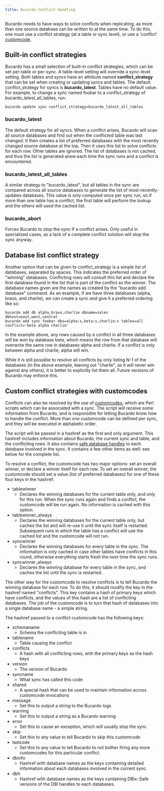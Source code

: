 ```yaml
---
title: Bucardo Conflict Handling
---
```


Bucardo needs to have ways to solve conflicts when replicating, as more than one source database can be written to at the same time. To do this, one must use a conflict strategy (at a table or sync level), or use a 'conflict' [customcode](/Bucardo/customcode).

Built-in conflict strategies
----------------------------

Bucardo has a small selection of built-in conflict strategies, which can be set per-table or per-sync. A table-level setting will override a sync-level setting. Both tables and syncs have an attribute named **conflict_strategy** that can be set when creating or updating syncs and tables. The default conflict_strategy for syncs is **bucardo_latest**. Tables have no default value. For example, to change a sync named foobar to a conflict_strategy of bucardo_latest_all_tables, run:

    bucardo update sync conflict_strategy=bucardo_latest_all_tables

### bucardo_latest

The default strategy for all syncs. When a conflict arises, Bucardo will scan all source databases and find out when the conflicted table was last changed. It then creates a list of preferred databases with the most recently changed source database at the top. Then it uses this list to solve conflicts for each row. Other tables are ignored. The list of databases is not cached, and thus the list is generated anew each time the sync runs and a conflict is encountered.

### bucardo_latest_all_tables

A similar strategy to "bucardo_latest", but all tables in the sync are compared across all source databases to generate the list of most-recently-updates databases. This value is only computed once per sync run, so if more than one table has a conflict, the first table will perform the lookup and the others will used the cached list.

### bucardo_abort

Forces Bucardo to stop the sync if a conflict arises. Only useful in specialized cases, as a lack of a complete conflict solution will stop the sync anyway.

Database list conflict strategy
-------------------------------

Another option that can be given to conflict_strategy is a simple list of databases, separated by spaces. This indicates the preferred order of "winning" databases. Conflicting rows will consult this list and declare the first database found in the list that is part of the conflict as the winner. The database names given are the names as created by the "bucardo add database" command. As an example, if we have three databases (alpha, bravo, and charlie), we can create a sync and give it a preferred ordering like so:

    bucardo add db alpha,bravo,charlie dbname=sales dbhost=east,west,central
    bucardo add sync foobar dbs=alpha:s,beta:s,charlie:s tables=all conflict='beta alpha charlie'

In the example above, any rows caused by a conflict in all three databases will be won by database beta, which means the row from that database will overwrite the same row in databases alpha and charlie. If a conflict is only between alpha and charlie, alpha will win.

While it is still possible to resolve all conflicts by only listing N-1 of the databases (in the above example, leaving out "charlie", as it will never win against any others), it is better to explicitly list them all. Future versions of Bucardo may enforce this.

Custom conflict strategies with customcodes
-------------------------------------------

Conflicts can also be resolved by the use of [customcodes](/Bucardo/customcodes), which are Perl scripts which can be associated with a sync. The script will receive some information from Bucardo, and is responsible for letting Bucardo know how to handle the conflict. More than one customcode can be defined per sync, and they will be executed in alphabetic order.

The script will be passed in a hashref as the first and only argument. This hashref includes information about Bucardo, the current sync and table, and the conflicting rows. It also contains [safe database handles](/Bucardo/DBIx::Safe) to each database involved in the sync. It contains a few other items as well: see below for the complete list.

To resolve a conflict, the customcode has two major options: set an overall winner, or declare a winner itself for each row. To set an overall winner, the customcode should set a value (list of preferred databases) for one of these four keys in the hashref:

-   tablewinner
    -   Declares the winning databases for the current table only, and only for this run. When the sync runs again and finds a conflict, the customcode will be run again. No information is cached with this option.
-   tablewinner_always
    -   Declares the winning databases for the current table only, but caches the list and will re-use it until the sync itself is restarted. Subsequent runs in which the table has a conflict will use the cached list and the customcode will not run.
-   syncwinner
    -   Declares the winning databases for every table in the sync. The information is only cached in case other tables have conflicts in this round, otherwise everything starts fresh the next time the sync runs.
-   syncwinner_always
    -   Declares the winning database for every table in the sync, and caches the list until the sync is restarted.

The other way for the customcode to resolve conflicts is to tell Bucardo the winning database for each row. To do this, it should modify the key in the hashref named "conflicts". This key contains a hash of primary keys which have conflicts, and the values of this hash are a list of conflicting databases. The job of the customcode is to turn that hash of databases into a single database name - a simple string.

The hashref passed to a conflict customcode has the following keys:

-   schemaname
    -   Schema the conflicting table is in
-   tablename
    -   Table causing the conflict
-   conflicts
    -   A hash with all conflicting rows, with the primary keys as the hash keys
-   version
    -   The version of Bucardo
-   syncname
    -   What sync has called this code
-   shared
    -   A special hash that can be used to maintain information across customcode invocations
-   message
    -   Set this to output a string to the Bucardo logs
-   warning
    -   Set this to output a string as a Bucardo warning
-   error
    -   Set this to cause an exception, which will usually stop the sync
-   skip
    -   Set this to any value to tell Bucardo to skip this customcode
-   lastcode
    -   Set this to any value to tell Bucardo to not bother firing any more customcodes for this particular conflict.
-   dbinfo
    -   Hashref with database names as the keys containing detailed information about each databases involved in the current sync.
-   dbh
    -   Hashref with database names as the keys containing DBIx::Safe versions of the DBI handles to each databases.
